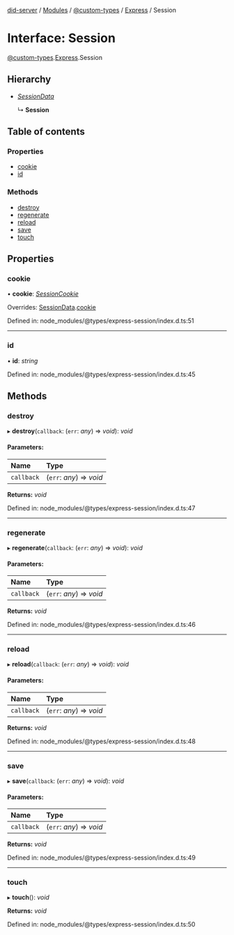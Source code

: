 [did-server](../README.md) / [Modules](../modules.md) / [@custom-types](../modules/_custom_types.md) / [Express](../modules/_custom_types.express.md) / Session

# Interface: Session

[@custom-types](../modules/_custom_types.md).[Express](../modules/_custom_types.express.md).Session

## Hierarchy

* [*SessionData*](_custom_types.express.sessiondata.md)

  ↳ **Session**

## Table of contents

### Properties

- [cookie](_custom_types.express.session.md#cookie)
- [id](_custom_types.express.session.md#id)

### Methods

- [destroy](_custom_types.express.session.md#destroy)
- [regenerate](_custom_types.express.session.md#regenerate)
- [reload](_custom_types.express.session.md#reload)
- [save](_custom_types.express.session.md#save)
- [touch](_custom_types.express.session.md#touch)

## Properties

### cookie

• **cookie**: [*SessionCookie*](_custom_types.express.sessioncookie.md)

Overrides: [SessionData](_custom_types.express.sessiondata.md).[cookie](_custom_types.express.sessiondata.md#cookie)

Defined in: node_modules/@types/express-session/index.d.ts:51

___

### id

• **id**: *string*

Defined in: node_modules/@types/express-session/index.d.ts:45

## Methods

### destroy

▸ **destroy**(`callback`: (`err`: *any*) => *void*): *void*

#### Parameters:

Name | Type |
:------ | :------ |
`callback` | (`err`: *any*) => *void* |

**Returns:** *void*

Defined in: node_modules/@types/express-session/index.d.ts:47

___

### regenerate

▸ **regenerate**(`callback`: (`err`: *any*) => *void*): *void*

#### Parameters:

Name | Type |
:------ | :------ |
`callback` | (`err`: *any*) => *void* |

**Returns:** *void*

Defined in: node_modules/@types/express-session/index.d.ts:46

___

### reload

▸ **reload**(`callback`: (`err`: *any*) => *void*): *void*

#### Parameters:

Name | Type |
:------ | :------ |
`callback` | (`err`: *any*) => *void* |

**Returns:** *void*

Defined in: node_modules/@types/express-session/index.d.ts:48

___

### save

▸ **save**(`callback`: (`err`: *any*) => *void*): *void*

#### Parameters:

Name | Type |
:------ | :------ |
`callback` | (`err`: *any*) => *void* |

**Returns:** *void*

Defined in: node_modules/@types/express-session/index.d.ts:49

___

### touch

▸ **touch**(): *void*

**Returns:** *void*

Defined in: node_modules/@types/express-session/index.d.ts:50
